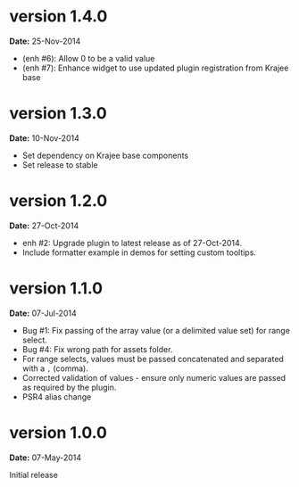 version 1.4.0
=============
**Date:** 25-Nov-2014

- (enh #6): Allow 0 to be a valid value
- (enh #7): Enhance widget to use updated plugin registration from Krajee base

version 1.3.0
=============
**Date:** 10-Nov-2014

- Set dependency on Krajee base components
- Set release to stable

version 1.2.0
=============
**Date:** 27-Oct-2014

- enh #2: Upgrade plugin to latest release as of 27-Oct-2014.
- Include formatter example in demos for setting custom tooltips.

version 1.1.0
=============
**Date:** 07-Jul-2014

- Bug #1: Fix passing of the array value (or a delimited value set) for range select.
- Bug #4: Fix wrong path for assets folder.
- For range selects, values must be passed concatenated and separated with a `,` (comma).
- Corrected validation of values - ensure only numeric values are passed as required by the plugin.
- PSR4 alias change

version 1.0.0
=============
**Date:** 07-May-2014

Initial release